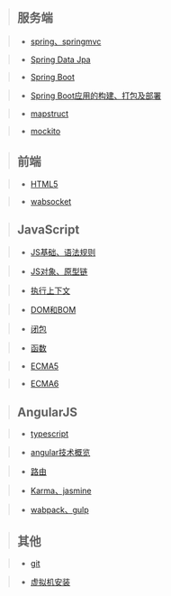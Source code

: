 > ## __服务端__

> * [spring、springmvc]()

> * [Spring Data Jpa]()

> * [Spring Boot]()

> * [Spring Boot应用的构建、打包及部署]()

> * [mapstruct]()

> * [mockito]()

> ## __前端__

> * [HTML5]()

> * [wabsocket]()

> ## __JavaScript__

> * [JS基础、语法规则]()

> * [JS对象、原型链]()

> * [执行上下文]()

> * [DOM和BOM]()

> * [闭包]()

> * [函数]()

> * [ECMA5]()

> * [ECMA6]()

> ## __AngularJS__

> * [typescript]()

> * [angular技术概览]()

> * [路由]()

> * [Karma、jasmine]()

> * [wabpack、gulp]()

> ## __其他__

> * [git]()

> * [虚拟机安装]()